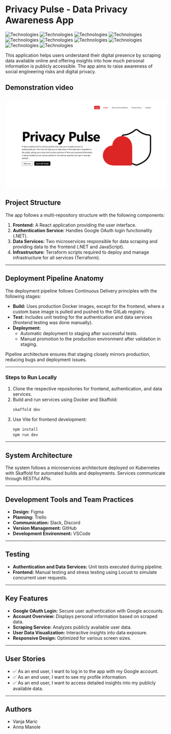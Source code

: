 # **Privacy Pulse - Data Privacy Awareness App**

![Technologies](https://img.shields.io/badge/-C%23-%23239120?logo=c-sharp&logoColor=white) ![Technologies](https://img.shields.io/badge/-OAuth2-%2302569B?logo=oauth&logoColor=white) ![Technologies](https://img.shields.io/badge/-JavaScript-%23F7DF1E?logo=javascript&logoColor=black) ![Technologies](https://img.shields.io/badge/-React-blue?logo=react&logoColor=white) ![Technologies](https://img.shields.io/badge/-Node.js-green?logo=node.js&logoColor=white) ![Technologies](https://img.shields.io/badge/-Docker-blue?logo=docker&logoColor=white) ![Technologies](https://img.shields.io/badge/-Kubernetes-blue?logo=kubernetes&logoColor=white) ![Technologies](https://img.shields.io/badge/-Terraform-purple?logo=terraform&logoColor=white) ![Technologies](https://img.shields.io/badge/-GitLab-orange?logo=gitlab&logoColor=white) ![Technologies](https://img.shields.io/badge/-Vite-yellow?logo=vite&logoColor=white)

This application helps users understand their digital presence by scraping data available online and offering insights into how much personal information is publicly accessible. The app aims to raise awareness of social engineering risks and digital privacy.

## **Demonstration video**  
[![Demo](images/VideoImage.png)](https://youtu.be/UJbkOmh8h0Q)
---

## **Project Structure**
The app follows a multi-repository structure with the following components:

1. **Frontend:** A React application providing the user interface.  
2. **Authentication Service:**  Handles Google OAuth login functionality (.NET).  
3. **Data Services:** Two microservices responsible for data scraping and providing data to the frontend (.NET and JavaScript).  
4. **Infrastructure:** Terraform scripts required to deploy and manage infrastructure for all services (Terraform).  

---

## **Deployment Pipeline Anatomy**
The deployment pipeline follows Continuous Delivery principles with the following stages:

- **Build:** Uses production Docker images, except for the frontend, where a custom base image is pulled and pushed to the GitLab registry.  
- **Test:** Includes unit testing for the authentication and data services (frontend testing was done manually).  
- **Deployment:**
  - Automatic deployment to staging after successful tests.  
  - Manual promotion to the production environment after validation in staging.  

Pipeline architecture ensures that staging closely mirrors production, reducing bugs and deployment issues.

---

### **Steps to Run Locally**
1. Clone the respective repositories for frontend, authentication, and data services.
2. Build and run services using Docker and Skaffold:
   ```bash
   skaffold dev
   ```
3. Use Vite for frontend development:
   ```bash
   npm install
   npm run dev
   ```

---

## **System Architecture**
The system follows a microservices architecture deployed on Kubernetes with Skaffold for automated builds and deployments. Services communicate through RESTful APIs.

---

## **Development Tools and Team Practices**
- **Design:** Figma  
- **Planning:** Trello  
- **Communication:** Slack, Discord  
- **Version Management:** GitHub  
- **Development Environment:** VSCode  

---

## **Testing**
- **Authentication and Data Services:** Unit tests executed during pipeline.  
- **Frontend:** Manual testing and stress testing using Locust to simulate concurrent user requests.  

---

## **Key Features**
- **Google OAuth Login:** Secure user authentication with Google accounts.  
- **Account Overview:** Displays personal information based on scraped data.  
- **Scraping Service:** Analyzes publicly available user data.  
- **User Data Visualization:** Interactive insights into data exposure.  
- **Responsive Design:** Optimized for various screen sizes.  

---

## **User Stories**
- ✅ As an end user, I want to log in to the app with my Google account.  
- ✅ As an end user, I want to see my profile information.  
- ✅ As an end user, I want to access detailed insights into my publicly available data.  

---

## **Authors**
- Vanja Maric
- Anna Manole
